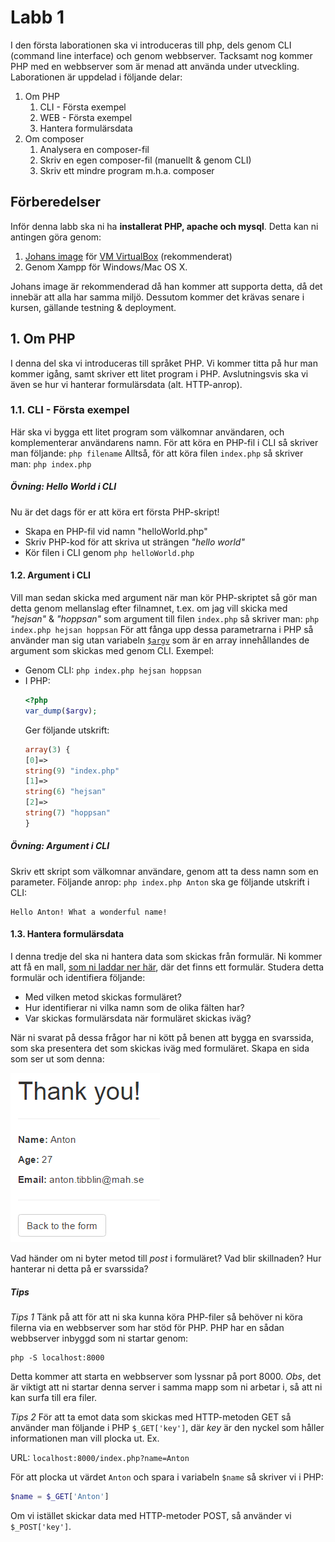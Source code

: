 # Labb 1
I den första laborationen ska vi introduceras till php, dels genom CLI (command line interface) och genom webbserver. Tacksamt nog kommer PHP med en webbserver som är menad att använda under utveckling. Laborationen är uppdelad i följande delar:
1. Om PHP
    1. CLI - Första exempel
    2. WEB - Första exempel
    3. Hantera formulärsdata
2. Om composer
    1. Analysera en composer-fil
    2. Skriv en egen composer-fil (manuellt & genom CLI)
    3. Skriv ett mindre program m.h.a. composer

## Förberedelser
Inför denna labb ska ni ha **installerat PHP, apache och mysql**. Detta kan ni antingen göra genom:
1. [Johans image](#) för [VM VirtualBox](https://www.virtualbox.org/) (rekommenderat)
2. Genom Xampp för Windows/Mac OS X.

Johans image är rekommenderad då han kommer att supporta detta, då det innebär att alla har samma miljö. Dessutom kommer det krävas senare i kursen, gällande testning & deployment.

## 1. Om PHP
I denna del ska vi introduceras till språket PHP. Vi kommer titta på hur man kommer igång, samt skriver ett litet program i PHP. Avslutningsvis ska vi även se hur vi hanterar formulärsdata (alt. HTTP-anrop).

### 1.1. CLI - Första exempel
Här ska vi bygga ett litet program som välkomnar användaren, och komplementerar användarens namn. För att köra en PHP-fil i CLI så skriver man följande:
```php filename```
Alltså, för att köra filen `index.php` så skriver man:
```php index.php```

##### Övning: Hello World i CLI
Nu är det dags för er att köra ert första PHP-skript!
- Skapa en PHP-fil vid namn "helloWorld.php"
- Skriv PHP-kod för att skriva ut strängen _"hello world"_
- Kör filen i CLI genom `php helloWorld.php`

#### 1.2. Argument i CLI
Vill man sedan skicka med argument när man kör PHP-skriptet så gör man detta genom mellanslag efter filnamnet, t.ex. om jag vill skicka med _"hejsan"_ & _"hoppsan"_ som argument till filen `index.php` så skriver man:
```php index.php hejsan hoppsan```
För att fånga upp dessa parametrarna i PHP så använder man sig utan variabeln [`$argv`](http://php.net/manual/en/reserved.variables.argv.php) som är en array innehållandes de argument som skickas med genom CLI. Exempel:
- Genom CLI: ```php index.php hejsan hoppsan```
- I PHP:
  ```php
  <?php
  var_dump($argv);
  ````
  Ger följande utskrift:
  ```php
  array(3) {
  [0]=>
  string(9) "index.php"
  [1]=>
  string(6) "hejsan"
  [2]=>
  string(7) "hoppsan"
  }
  ```

 ##### Övning: Argument i CLI
 Skriv ett skript som välkomnar användare, genom att ta dess namn som en parameter. Följande anrop:
 `php index.php Anton`
 ska ge följande utskrift i CLI:
 ```
 Hello Anton! What a wonderful name!
 ```

 #### 1.3. Hantera formulärsdata
 I denna tredje del ska ni hantera data som skickas från formulär. Ni kommer att få en mall, [som ni laddar ner här](form.html), där det finns ett formulär. Studera detta formulär och identifiera följande:
 - Med vilken metod skickas formuläret?
 - Hur identifierar ni vilka namn som de olika fälten har?
 - Var skickas formulärsdata när formuläret skickas iväg?

När ni svarat på dessa frågor har ni kött på benen att bygga en svarssida, som ska presentera det som skickas iväg med formuläret. Skapa en sida som ser ut som denna:

![Svarssida](response.png)

 Vad händer om ni byter metod till *post* i formuläret? Vad blir skillnaden? Hur hanterar ni detta på er svarssida?

 ##### Tips
 *Tips 1* Tänk på att för att ni ska kunna köra PHP-filer så behöver ni köra filerna via en webbserver som har stöd för PHP. PHP har en sådan webbserver inbyggd som ni startar genom:

 ```
 php -S localhost:8000
 ```

 Detta kommer att starta en webbserver som lyssnar på port 8000. *Obs*, det är viktigt att ni startar denna server i samma mapp som ni arbetar i, så att ni kan surfa till era filer.

 *Tips 2* För att ta emot data som skickas med HTTP-metoden GET så använder man följande i PHP `$_GET['key']`, där _key_ är den nyckel som håller informationen man vill plocka ut. Ex.

 URL: `localhost:8000/index.php?name=Anton`

 För att plocka ut värdet `Anton` och spara i variabeln `$name` så skriver vi i PHP:

```php
$name = $_GET['Anton']
```

Om vi istället skickar data med HTTP-metoder POST, så använder vi `$_POST['key']`.
